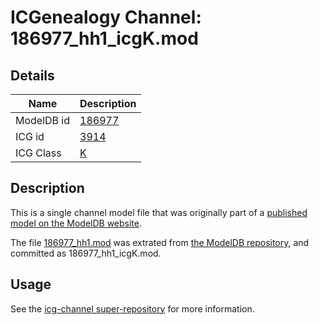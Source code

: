 # ICGenealogy Channel: 186977\_hh1\_icgK.mod

## Details

Name | Description
---- | -----------
ModelDB id | [186977](http://senselab.med.yale.edu/ModelDB/ShowModel.cshtml?model=186977)
ICG id | [3914](http://icg.neurotheory.ox.ac.uk/channels/1/3914)
ICG Class | [K](http://icg.neurotheory.ox.ac.uk/channels/1)

## Description

This is a single channel model file that was originally part of a [published model on the ModelDB website](http://senselab.med.yale.edu/mModelDB/ShowModel.cshtml?model=186977).

The file [186977\_hh1.mod](186977_hh1_icgK.mod) was extrated from [the ModelDB repository](http://senselab.med.yale.edu/ModelDB/ShowModel.cshtml?model=186977), and committed as 186977\_hh1\_icgK.mod.

## Usage

See the [icg-channel super-repository](https://github.com/icgenealogy/icg-channels) for more information.
